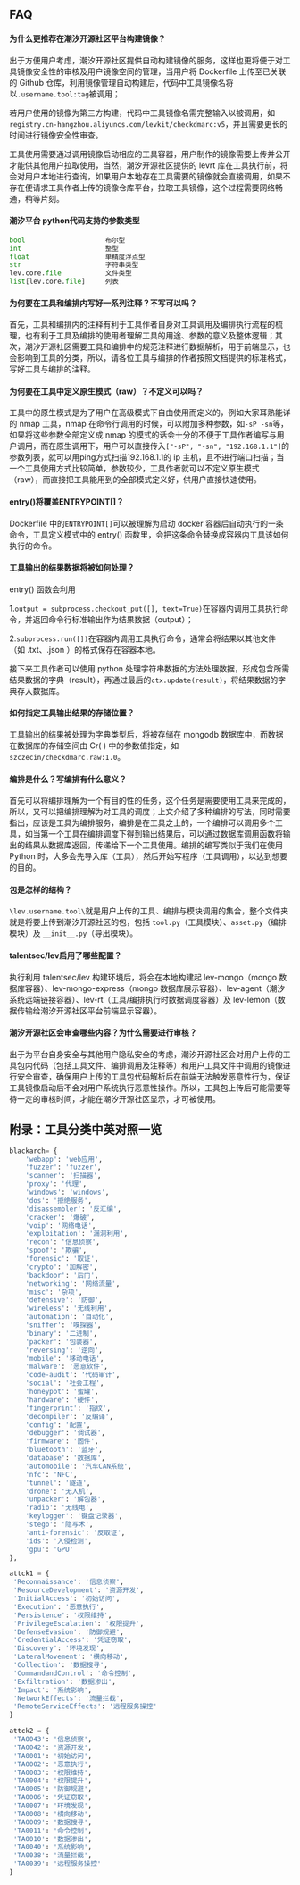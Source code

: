 ## FAQ

#### 为什么更推荐在潮汐开源社区平台构建镜像？

  出于方便用户考虑，潮汐开源社区提供自动构建镜像的服务，这样也更将便于对工具镜像安全性的审核及用户镜像空间的管理，当用户将 Dockerfile 上传至已关联的 Github 仓库，利用镜像管理自动构建后，代码中工具镜像名将以`.username.tool:tag`被调用；

  若用户使用的镜像为第三方构建，代码中工具镜像名需完整输入以被调用，如`registry.cn-hangzhou.aliyuncs.com/levkit/checkdmarc:v5`，并且需要更长的时间进行镜像安全性审查。

  工具使用需要通过调用镜像启动相应的工具容器，用户制作的镜像需要上传并公开才能供其他用户拉取使用，当然，潮汐开源社区提供的 levrt 库在工具执行前，将会对用户本地进行查询，如果用户本地存在工具需要的镜像就会直接调用，如果不存在便请求工具作者上传的镜像仓库平台，拉取工具镜像，这个过程需要网络畅通，稍等片刻。

#### 潮汐平台 python代码支持的参数类型

```python
bool 					布尔型
int 					整型
float 					单精度浮点型
str 					字符串类型
lev.core.file 			文件类型
list[lev.core.file] 	列表
```



#### 为何要在工具和编排内写好一系列注释？不写可以吗？

  首先，工具和编排内的注释有利于工具作者自身对工具调用及编排执行流程的梳理，也有利于工具及编排的使用者理解工具的用途、参数的意义及整体逻辑；其次，潮汐开源社区需要工具和编排中的规范注释进行数据解析，用于前端显示，也会影响到工具的分类，所以，请各位工具与编排的作者按照文档提供的标准格式，写好工具与编排的注释。


#### 为何要在工具中定义原生模式（raw）？不定义可以吗？

  工具中的原生模式是为了用户在高级模式下自由使用而定义的，例如大家耳熟能详的 nmap 工具，nmap 在命令行调用的时候，可以附加多种参数，如`-sP -sn`等，如果将这些参数全部定义成 nmap 的模式的话会十分的不便于工具作者编写与用户调用，而在原生调用下，用户可以直接传入`["-sP", "-sn", "192.168.1.1"]`的参数列表，就可以用ping方式扫描192.168.1.1的 ip 主机，且不进行端口扫描；当一个工具使用方式比较简单，参数较少，工具作者就可以不定义原生模式（raw），而直接把工具能用到的全部模式定义好，供用户直接快速使用。


#### entry()将覆盖ENTRYPOINT[]？

  Dockerfile 中的`ENTRYPOINT[]`可以被理解为启动 docker 容器后自动执行的一条命令，工具定义模式中的 entry() 函数里，会把这条命令替换成容器内工具该如何执行的命令。


#### 工具输出的结果数据将被如何处理？

  entry() 函数会利用

  1.`output = subprocess.checkout_put([], text=True)`在容器内调用工具执行命令，并返回命令行标准输出作为结果数据（output）；

  2.`subprocess.run([])`在容器内调用工具执行命令，通常会将结果以其他文件（如 .txt、.json ）的格式保存在容器本地。

  接下来工具作者可以使用 python 处理字符串数据的方法处理数据，形成包含所需结果数据的字典（result），再通过最后的`ctx.update(result)`，将结果数据的字典存入数据库。


#### 如何指定工具输出结果的存储位置？

  工具输出的结果被处理为字典类型后，将被存储在 mongodb 数据库中，而数据在数据库的存储空间由 Cr( ) 中的参数值指定，如`szczecin/checkdmarc.raw:1.0`。


#### 编排是什么？写编排有什么意义？

  首先可以将编排理解为一个有目的性的任务，这个任务是需要使用工具来完成的，所以，又可以把编排理解为对工具的调度；上文介绍了多种编排的写法，同时需要指出，应该是工具为编排服务，编排是在工具之上的，一个编排可以调用多个工具，如当第一个工具在编排调度下得到输出结果后，可以通过数据库调用函数将输出的结果从数据库返回，传递给下一个工具使用。编排的编写类似于我们在使用 Python 时，大多会先导入库（工具），然后开始写程序（工具调用），以达到想要的目的。

#### 包是怎样的结构？

  `\lev.username.tool\`就是用户上传的工具、编排与模块调用的集合，整个文件夹就是将要上传到潮汐开源社区的包，包括 `tool.py`（工具模块）、`asset.py`（编排模块）及 `__init__.py`（导出模块）。


#### talentsec/lev启用了哪些配置？

  执行利用 talentsec/lev 构建环境后，将会在本地构建起 lev-mongo（mongo 数据库容器）、lev-mongo-express（mongo 数据库展示容器）、lev-agent（潮汐系统远端链接容器）、lev-rt（工具/编排执行时数据调度容器）及 lev-lemon（数据传输给潮汐开源社区平台前端显示容器）。


#### 潮汐开源社区会审查哪些内容？为什么需要进行审核？

  出于为平台自身安全与其他用户隐私安全的考虑，潮汐开源社区会对用户上传的工具包内代码（包括工具文件、编排调用及注释等）和用户工具文件中调用的镜像进行安全审查，确保用户上传的工具包代码解析后在前端无法触发恶意性行为，保证工具镜像启动后不会对用户系统执行恶意性操作。所以，工具包上传后可能需要等待一定的审核时间，才能在潮汐开源社区显示，才可被使用。


## 附录：工具分类中英对照一览

```python
blackarch= {
	'webapp': 'web应用',
	'fuzzer': 'fuzzer',
	'scanner': '扫描器',
	'proxy': '代理',
	'windows': 'windows',
	'dos': '拒绝服务',
	'disassembler': '反汇编',
	'cracker': '爆破',
	'voip': '网络电话',
	'exploitation': '漏洞利用',
	'recon': '信息侦察',
	'spoof': '欺骗',
	'forensic': '取证',
	'crypto': '加解密',
	'backdoor': '后门',
	'networking': '网络流量',
	'misc': '杂项',
	'defensive': '防御',
	'wireless': '无线利用',
	'automation': '自动化',
	'sniffer': '嗅探器',
	'binary': '二进制',
	'packer': '包装器',
	'reversing': '逆向',
	'mobile': '移动电话',
	'malware': '恶意软件',
	'code-audit': '代码审计',
	'social': '社会工程',
	'honeypot': '蜜罐',
	'hardware': '硬件',
	'fingerprint': '指纹',
	'decompiler': '反编译',
	'config': '配置',
	'debugger': '调试器',
	'firmware': '固件',
	'bluetooth': '蓝牙',
	'database': '数据库',
	'automobile': '汽车CAN系统',
	'nfc': 'NFC',
	'tunnel': '隧道',
	'drone': '无人机',
	'unpacker': '解包器',
	'radio': '无线电',
	'keylogger': '键盘记录器',
	'stego': '隐写术',
	'anti-forensic': '反取证',
	'ids': '入侵检测',
	'gpu': 'GPU'
},

attck1 = {
 'Reconnaissance': '信息侦察',
 'ResourceDevelopment': '资源开发',
 'InitialAccess': '初始访问',
 'Execution': '恶意执行',
 'Persistence': '权限维持',
 'PrivilegeEscalation': '权限提升',
 'DefenseEvasion': '防御规避',
 'CredentialAccess': '凭证窃取',
 'Discovery': '环境发现',
 'LateralMovement': '横向移动',
 'Collection': '数据搜寻',
 'CommandandControl': '命令控制',
 'Exfiltration': '数据渗出',
 'Impact': '系统影响',
 'NetworkEffects': '流量拦截',
 'RemoteServiceEffects': '远程服务操控'
}

attck2 = {
 'TA0043': '信息侦察',
 'TA0042': '资源开发',
 'TA0001': '初始访问',
 'TA0002': '恶意执行',
 'TA0003': '权限维持',
 'TA0004': '权限提升',
 'TA0005': '防御规避',
 'TA0006': '凭证窃取',
 'TA0007': '环境发现',
 'TA0008': '横向移动',
 'TA0009': '数据搜寻',
 'TA0011': '命令控制',
 'TA0010': '数据渗出',
 'TA0040': '系统影响',
 'TA0038': '流量拦截',
 'TA0039': '远程服务操控'
}
```
